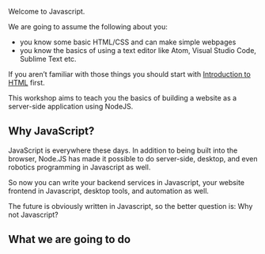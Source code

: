 

Welcome to Javascript.

We are going to assume the following about you:

 - you know some basic HTML/CSS and can make simple webpages
 - you know the basics of using a text editor like Atom, Visual Studio Code, Sublime Text etc.

If you aren’t familiar with those things you should start with [Introduction to HTML](/learn-html) first.

This workshop aims to teach you the basics of building a website as a server-side application using NodeJS.



## Why JavaScript?

JavaScript is everywhere these days.  In addition to being built into the browser, Node.JS has made it possible to do server-side, desktop, and even robotics programming in Javascript as well.  

So now you can write your backend services in Javascript, your website frontend  in Javascript, desktop tools, and automation as well.

The future is obviously written in Javascript, so the better question is: Why not Javascript?

## What we are going to do

